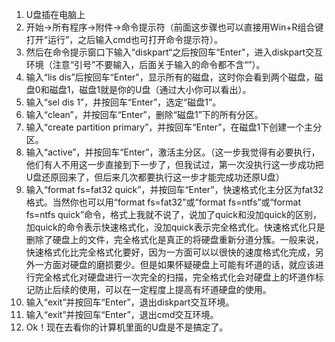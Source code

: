 1. U盘插在电脑上
2. 开始→所有程序→附件→命令提示符（前面这步骤也可以直接用Win+R组合键打开“运行”，之后输入cmd也可打开命令提示符）。
3. 然后在命令提示窗口下输入“diskpart“之后按回车“Enter"，进入diskpart交互环境（注意“引号”不要输入，后面关于输入的命令都不含“”）。
4. 输入“lis dis”后按回车“Enter"，显示所有的磁盘，这时你会看到两个磁盘，磁盘0和磁盘1，磁盘1就是你的U盘（通过大小你可以看出）。
5. 输入“sel dis 1”，并按回车“Enter”，选定“磁盘1”。
6. 输入“clean”，并按回车“Enter”，删除“磁盘1”下的所有分区。
7. 输入“create partition primary”，并按回车“Enter”，在磁盘1下创建一个主分区。
8. 输入“active”，并按回车“Enter”，激活主分区。（这一步我觉得有必要执行，他们有人不用这一步直接到下一步了，但我试过，第一次没执行这一步成功把U盘还原回来了，但后来几次都要执行这一步才能完成功还原U盘）
9. 输入“format fs=fat32 quick”，并按回车“Enter”，快速格式化主分区为fat32格式。当然你也可以用“format fs=fat32”或“format fs=ntfs”或“format fs=ntfs quick”命令，格式上我就不说了，说加了quick和没加quick的区别，加quick的命令表示快速格式化，没加quick表示完全格式化。快速格式化只是删除了硬盘上的文件，完全格式化是真正的将硬盘重新分道分簇。一般来说，快速格式化比完全格式化要好，因为一方面可以以很快的速度格式化完成，另外一方面对硬盘的磨损要少。但是如果怀疑硬盘上可能有坏道的话，就应该进行完全格式化对硬盘进行一次完全的扫描，完全格式化会对硬盘上的坏道作标记防止后续的使用，可以在一定程度上提高有坏道硬盘的使用。
10. 输入“exit”并按回车“Enter”，退出diskpart交互环境。
11. 输入“exit”并按回车“Enter”，退出cmd交互环境。
12. Ok！现在去看你的计算机里面的U盘是不是搞定了。